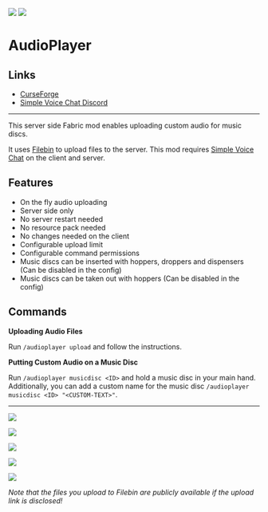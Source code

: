![](http://cf.way2muchnoise.eu/full_549719_downloads.svg) ![](http://cf.way2muchnoise.eu/versions/549719.svg)

# AudioPlayer

## Links
- [CurseForge](https://www.curseforge.com/minecraft/mc-mods/audioplayer)
- [Simple Voice Chat Discord](https://discord.gg/4dH2zwTmyX)

---

This server side Fabric mod enables uploading custom audio for music discs.

It uses [Filebin](https://github.com/espebra/filebin2/) to upload files to the server.
This mod requires [Simple Voice Chat](https://www.curseforge.com/minecraft/mc-mods/simple-voice-chat) on the client and server.

## Features

- On the fly audio uploading
- Server side only
- No server restart needed
- No resource pack needed
- No changes needed on the client
- Configurable upload limit
- Configurable command permissions
- Music discs can be inserted with hoppers, droppers and dispensers (Can be disabled in the config)
- Music discs can be taken out with hoppers (Can be disabled in the config)

## Commands

**Uploading Audio Files**

Run `/audioplayer upload` and follow the instructions.

**Putting Custom Audio on a Music Disc**

Run `/audioplayer musicdisc <ID>` and hold a music disc in your main hand.
Additionally, you can add a custom name for the music disc `/audioplayer musicdisc <ID> "<CUSTOM-TEXT>"`.

---
[![](https://user-images.githubusercontent.com/13237524/143098106-ee53f2f7-dc4a-41f7-956e-c875a9aea8c1.png)](https://youtu.be/tixidvB4Zko)

![](https://user-images.githubusercontent.com/13237524/142997949-3c29fcf2-ed68-423a-9e7b-8c39c9560c8f.png)

![](https://user-images.githubusercontent.com/13237524/142997956-c7f0c2c2-dc61-43da-9165-92dfcad0d117.png)

![](https://user-images.githubusercontent.com/13237524/142997959-9120d038-4ee6-45bb-8815-2179884ef958.png)

![](https://user-images.githubusercontent.com/13237524/143213769-99a6b03a-887a-4b30-8b18-baf394be6b6c.png)


*Note that the files you upload to Filebin are publicly available if the upload link is disclosed!*